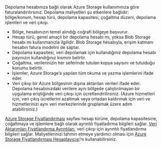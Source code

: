 Depolama hesabınıza bağlı olarak Azure Storage kullanımınıza göre faturalandırılırsınız. Depolama maliyetleri şu etkenlere bağlıdır: bölge/konum, hesap türü, depolama kapasitesi, çoğaltma düzeni, depolama işlemleri ve veri çıkışı.

* Bölge, hesabınızın temel alındığı coğrafi bölgeye başvurur.
* Hesap türü, genel amaçlı bir depolama hesabı mı, yoksa Blob Storage hesabı mı kullanmanızla ilgilidir. Blob Storage hesabıyla, erişim katmanı hesabın fatura modelini de saptar.
* Depolama kapasitesi, veri depolamak için kullandığınız depolama hesabı payınızın kullandığınız kısmını belirtir.
* Çoğaltma, verilerinizin her seferinde tutulan kopya sayısını ve tutulduğu konumu belirtir.
* İşlemler, Azure Storage’a yapılan tüm okuma ve yazma işlemlerini ifade eder.
* Veri çıkışı bir Azure bölgesinin dışına aktarılan verileri ifade eder. Depolama hesabınızdaki verilere aynı bölgede çalıştırılmayan bir uygulama eriştiğinde veri çıkışı için ücretlendirilirsiniz. (Azure hizmetleri için, veri çıkış ücretlerini azaltmak veya ortadan kaldırmak için veri ve hizmetlerinizi aynı veri merkezlerinde gruplamak üzere adım atabilirsiniz.)

[Azure Storage Fiyatlandırması](https://azure.microsoft.com/pricing/details/storage/) sayfası hesap türüne, depolama kapasitesine, çoğaltmaya ve işlemlere bağlı olarak ayrıntılı fiyatladırma bilgileri sağlar. [Veri Aktarımları Fiyatlandırma Ayrıntıları](https://azure.microsoft.com/pricing/details/data-transfers/), veri çıkışı için ayrıntılı fiyatlandırma bilgileri sağlar. Maliyetlerinizi tahmin etmeye yardımcı olması için [Azure Storage Fiyatlandırması Hesaplayıcısı](https://azure.microsoft.com/pricing/calculator/?scenario=data-management)’nı kullanabilirsiniz.

